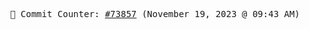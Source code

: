 <p align="center">
    <samp>
        📮 Commit Counter: <a href="https://github.com/Javascript-void0/Javascript-void0/commits/main">#73857</a> (November 19, 2023 @ 09:43 AM)
    </samp>
</p>
